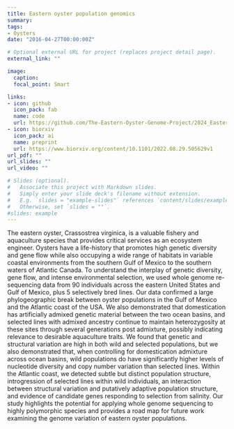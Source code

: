```yaml
---
title: Eastern oyster population genomics
summary: 
tags:
- Oysters
date: "2016-04-27T00:00:00Z"

# Optional external URL for project (replaces project detail page).
external_link: ""

image: 
  caption: 
  focal_point: Smart

links:
- icon: github
  icon_pack: fab
  name: code
  url: https://github.com/The-Eastern-Oyster-Genome-Project/2024_Eastern_Oyster_Population_Genomics
- icon: biorxiv
  icon_pack: ai
  name: preprint
  url: https://www.biorxiv.org/content/10.1101/2022.08.29.505629v1
url_pdf: ""
url_slides: ""
url_video: ""

# Slides (optional).
#   Associate this project with Markdown slides.
#   Simply enter your slide deck's filename without extension.
#   E.g. `slides = "example-slides"` references `content/slides/example-slides.md`.
#   Otherwise, set `slides = ""`.
#slides: example
---
```


The eastern oyster, Crassostrea virginica, is a valuable fishery and aquaculture species that provides critical services as an ecosystem engineer. Oysters have a life-history that promotes high genetic diversity and gene flow while also occupying a wide range of habitats in variable coastal environments from the southern Gulf of Mexico to the southern waters of Atlantic Canada. To understand the interplay of genetic diversity, gene flow, and intense environmental selection, we used whole genome re-sequencing data from 90 individuals across the eastern United States and Gulf of Mexico, plus 5 selectively bred lines. Our data confirmed a large phylogeographic break between oyster populations in the Gulf of Mexico and the Atlantic coast of the USA. We also demonstrated that domestication has artificially admixed genetic material between the two ocean basins, and selected lines with admixed ancestry continue to maintain heterozygosity at these sites through several generations post admixture, possibly indicating relevance to desirable aquaculture traits. We found that genetic and structural variation are high in both wild and selected populations, but we also demonstrated that, when controlling for domestication admixture across ocean basins, wild populations do have significantly higher levels of nucleotide diversity and copy number variation than selected lines. Within the Atlantic coast, we detected subtle but distinct population structure, introgression of selected lines within wild individuals, an interaction between structural variation and putatively adaptive population structure, and evidence of candidate genes responding to selection from salinity. Our study highlights the potential for applying whole genome sequencing to highly polymorphic species and provides a road map for future work examining the genome variation of eastern oyster populations.


